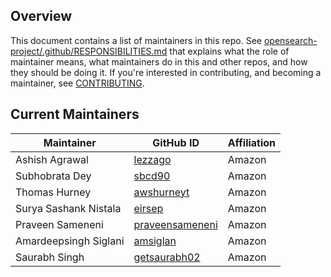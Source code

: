 ## Overview

This document contains a list of maintainers in this repo. See [opensearch-project/.github/RESPONSIBILITIES.md](https://github.com/opensearch-project/.github/blob/main/RESPONSIBILITIES.md#maintainer-responsibilities) that explains what the role of maintainer means, what maintainers do in this and other repos, and how they should be doing it. If you're interested in contributing, and becoming a maintainer, see [CONTRIBUTING](CONTRIBUTING.md).

## Current Maintainers

| Maintainer       | GitHub ID                                             | Affiliation |
| ---------------- | ----------------------------------------------------- | ----------- |
| Ashish Agrawal   | [lezzago](https://github.com/lezzago)                 | Amazon      |
| Subhobrata Dey   | [sbcd90](https://github.com/sbcd90)                   | Amazon      |
| Thomas Hurney    | [awshurneyt](https://github.com/AWSHurneyt)       | Amazon      |
| Surya Sashank Nistala    | [eirsep](https://github.com/eirsep)       | Amazon      |
| Praveen Sameneni | [praveensameneni](https://github.com/praveensameneni) | Amazon      |
| Amardeepsingh Siglani    | [amsiglan](https://github.com/amsiglan)       | Amazon      |
| Saurabh Singh    | [getsaurabh02](https://github.com/getsaurabh02)       | Amazon      |
